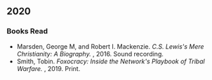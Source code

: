 ## 2020  

### Books Read  
 - Marsden, George M, and Robert I. Mackenzie. *C.S. Lewis's Mere Christianity: A Biography.* , 2016. Sound recording.  
 - Smith, Tobin. *Foxocracy: Inside the Network's Playbook of Tribal Warfare.* , 2019. Print.  
